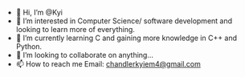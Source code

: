 - 👋 Hi, I’m @Kyi
- 👀 I’m interested in Computer Science/ software development and looking to learn more of everything.
- 🌱 I’m currently learning C and gaining more knowledge in C++ and Python.
- 💞️ I’m looking to collaborate on anything...
- 📫 How to reach me Email: chandlerkyiem4@gmail.com

<!---
IgItIsKyi/IgItIsKyi is a ✨ special ✨ repository because its `README.md` (this file) appears on your GitHub profile.
You can click the Preview link to take a look at your changes.
--->

